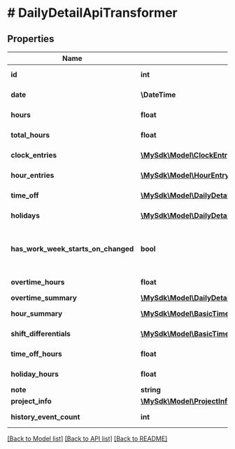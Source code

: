 # # DailyDetailApiTransformer

## Properties

Name | Type | Description | Notes
------------ | ------------- | ------------- | -------------
**id** | **int** | Daily detail ID | [optional]
**date** | **\DateTime** | Date of the timesheet | [optional]
**hours** | **float** | Hours worked | [optional]
**total_hours** | **float** | Total hours worked | [optional]
**clock_entries** | [**\MySdk\Model\ClockEntryApiTransformer[]**](ClockEntryApiTransformer.md) | Clock entries | [optional]
**hour_entries** | [**\MySdk\Model\HourEntryApiTransformer[]**](HourEntryApiTransformer.md) | Hour entries | [optional]
**time_off** | [**\MySdk\Model\DailyDetailApiTransformerTimeOffInner[]**](DailyDetailApiTransformerTimeOffInner.md) | Time off data | [optional]
**holidays** | [**\MySdk\Model\DailyDetailApiTransformerHolidaysInner[]**](DailyDetailApiTransformerHolidaysInner.md) | Holidays for the day | [optional]
**has_work_week_starts_on_changed** | **bool** | Whether the work week starts on has changed | [optional]
**overtime_hours** | **float** | Overtime hours | [optional]
**overtime_summary** | [**\MySdk\Model\DailyDetailApiTransformerOvertimeSummary**](DailyDetailApiTransformerOvertimeSummary.md) |  | [optional]
**hour_summary** | [**\MySdk\Model\BasicTimesheetApiTransformerHourSummaryInner[]**](BasicTimesheetApiTransformerHourSummaryInner.md) | Hour summary | [optional]
**shift_differentials** | [**\MySdk\Model\BasicTimesheetApiTransformerShiftDifferentialsInner[]**](BasicTimesheetApiTransformerShiftDifferentialsInner.md) | Shift differentials | [optional]
**time_off_hours** | **float** | Time off hours | [optional]
**holiday_hours** | **float** | Holiday hours | [optional]
**note** | **string** | Note | [optional]
**project_info** | [**\MySdk\Model\ProjectInfoApiTransformer**](ProjectInfoApiTransformer.md) |  | [optional]
**history_event_count** | **int** | History event count | [optional]

[[Back to Model list]](../../README.md#models) [[Back to API list]](../../README.md#endpoints) [[Back to README]](../../README.md)
